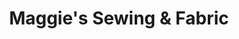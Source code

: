 ---
title: "Maggie's Sewing & Fabric"
url: /longmont/maggies-sewing-und-fabric/
shop: Nähzubehör
---